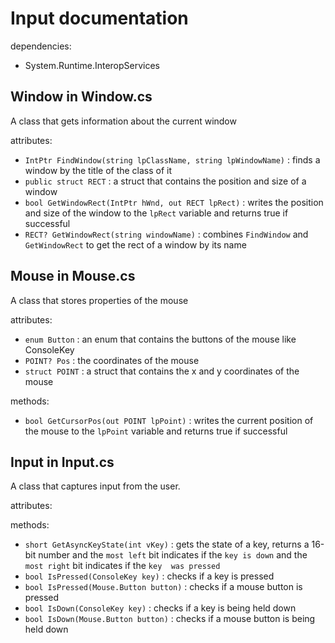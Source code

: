# Input documentation

dependencies:
- System.Runtime.InteropServices

## Window in Window.cs

A class that gets information about the current window

attributes:
- `IntPtr FindWindow(string lpClassName, string lpWindowName)` : finds a window by the title 
of the class of it
- `public struct RECT` : a struct that contains the position and size of a window
- `bool GetWindowRect(IntPtr hWnd, out RECT lpRect)` : writes the position and size of the 
window to the `lpRect` variable and returns true if successful
- `RECT? GetWindowRect(string windowName)` : combines `FindWindow` and `GetWindowRect` to get the
rect of a window by its name

## Mouse in Mouse.cs

A class that stores properties of the mouse

attributes:
- `enum Button` : an enum that contains the buttons of the mouse like ConsoleKey
- `POINT? Pos` : the coordinates of the mouse
- `struct POINT` : a struct that contains the x and y coordinates of the mouse

methods:
- `bool GetCursorPos(out POINT lpPoint)` : writes the current position of the mouse to the 
`lpPoint` variable and returns true if successful

## Input in Input.cs

A class that captures input from the user.

attributes:

methods:
- `short GetAsyncKeyState(int vKey)` : gets the state of a key, returns a 16-bit number and
the `most left` bit indicates if the `key is down` and the `most right` bit indicates if the `key 
was pressed`
- `bool IsPressed(ConsoleKey key)` : checks if a key is pressed
- `bool IsPressed(Mouse.Button button)` : checks if a mouse button is pressed
- `bool IsDown(ConsoleKey key)` : checks if a key is being held down
- `bool IsDown(Mouse.Button button)` : checks if a mouse button is being held down
